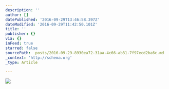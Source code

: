 ```yaml
---
description: ''
author: []
datePublished: '2016-09-29T13:46:58.397Z'
dateModified: '2016-09-29T11:42:50.101Z'
title: ''
publisher: {}
via: {}
inFeed: true
starred: false
sourcePath: _posts/2016-09-29-8930ea72-31aa-4c66-ab31-7f97ecd2ba6c.md
_context: 'http://schema.org'
_type: Article

---
```

![](https://the-grid-user-content.s3-us-west-2.amazonaws.com/e1dd7ded-dd57-49e0-b27d-d3a303f34193.jpg)